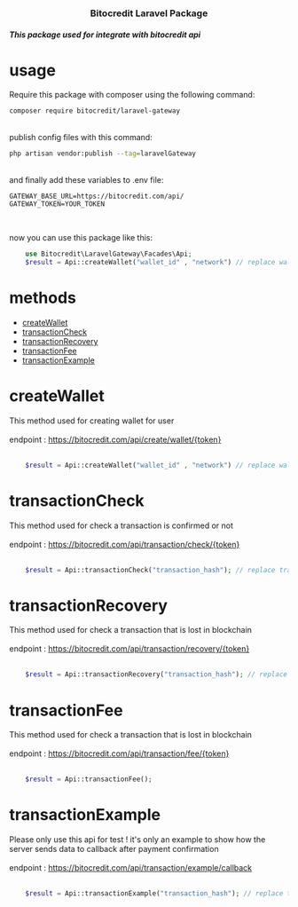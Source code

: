<h3 align="center" >Bitocredit Laravel Package</h3>
<h5>This package used for integrate with bitocredit api</h5>

# usage

Require this package with composer using the following command:

```bash
composer require bitocredit/laravel-gateway
```
<br>
publish config files with this command:

```bash
php artisan vendor:publish --tag=laravelGateway
```

<br>
and finally add these variables to .env file: 

```dotenv
GATEWAY_BASE_URL=https://bitocredit.com/api/
GATEWAY_TOKEN=YOUR_TOKEN
```
<br>

now you can use this package like this:

```php
    use Bitocredit\LaravelGateway\Facades\Api;
    $result = Api::createWallet("wallet_id" , "network") // replace wallet_id with your wallet id and set network type    
```

# methods

- [createWallet](#createwallet)
- [transactionCheck](#transactioncheck)
- [transactionRecovery](#transactionrecovery)
- [transactionFee](#transactionfee)
- [transactionExample](#transactionexample)


# <a id="createwallet">createWallet</a>

This method used for creating wallet for user
<br>
<br>
endpoint : https://bitocredit.com/api/create/wallet/{token}
<br>
<br>

```php
    $result = Api::createWallet("wallet_id" , "network") // replace wallet_id with your wallet id and set network type
```

# <a id="transactioncheck">transactionCheck</a>

This method used for check a transaction is confirmed or not
<br>
<br>
endpoint : https://bitocredit.com/api/transaction/check/{token}
<br>
<br>

```php
    $result = Api::transactionCheck("transaction_hash"); // replace transaction_hash with your transaction hash
```

# <a id="transactionrecovery">transactionRecovery</a>

This method used for check a transaction that is lost in blockchain
<br>
<br>
endpoint : https://bitocredit.com/api/transaction/recovery/{token}
<br>
<br>

```php
    $result = Api::transactionRecovery("transaction_hash"); // replace transaction_hash with your transaction hash
```

# <a id="transactionfee">transactionFee</a>

This method used for check a transaction that is lost in blockchain
<br>
<br>
endpoint : https://bitocredit.com/api/transaction/fee/{token}
<br>
<br>

```php
    $result = Api::transactionFee(); 
```

# <a id="transactionexample">transactionExample</a>

Please only use this api for test ! it's only an example to show how the server sends data to callback after payment confirmation
<br>
<br>
endpoint : https://bitocredit.com/api/transaction/example/callback
<br>
<br>

```php
    $result = Api::transactionExample("transaction_hash"); // replace transaction_hash with your transaction hash
```
